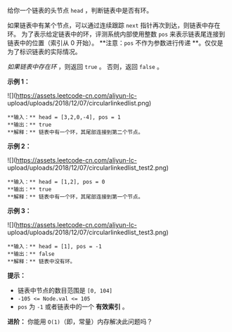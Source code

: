 给你一个链表的头节点 `head` ，判断链表中是否有环。

如果链表中有某个节点，可以通过连续跟踪 `next` 指针再次到达，则链表中存在环。 为了表示给定链表中的环，评测系统内部使用整数 `pos`
来表示链表尾连接到链表中的位置（索引从 0 开始）。 **注意：`pos` 不作为参数进行传递 **。仅仅是为了标识链表的实际情况。

_如果链表中存在环_  ，则返回 `true` 。 否则，返回 `false` 。



**示例 1：**

![](https://assets.leetcode-cn.com/aliyun-lc-
upload/uploads/2018/12/07/circularlinkedlist.png)

    
    
    **输入：** head = [3,2,0,-4], pos = 1
    **输出：** true
    **解释：** 链表中有一个环，其尾部连接到第二个节点。
    

**示例  2：**

![](https://assets.leetcode-cn.com/aliyun-lc-
upload/uploads/2018/12/07/circularlinkedlist_test2.png)

    
    
    **输入：** head = [1,2], pos = 0
    **输出：** true
    **解释：** 链表中有一个环，其尾部连接到第一个节点。
    

**示例 3：**

![](https://assets.leetcode-cn.com/aliyun-lc-
upload/uploads/2018/12/07/circularlinkedlist_test3.png)

    
    
    **输入：** head = [1], pos = -1
    **输出：** false
    **解释：** 链表中没有环。
    



**提示：**

  * 链表中节点的数目范围是 `[0, 104]`
  * `-105 <= Node.val <= 105`
  * `pos` 为 `-1` 或者链表中的一个 **有效索引** 。



**进阶：** 你能用 `O(1)`（即，常量）内存解决此问题吗？

